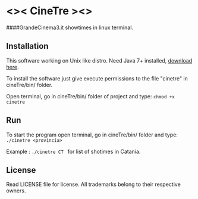 # <>< CineTre ><>

####GrandeCinema3.it showtimes in linux terminal.



## Installation

This software working on Unix like distro.
Need Java 7+ installed, [download here](http://java.com/en/download/).


To install the software just give execute permissions to the file "cinetre" in cineTre/bin/ folder.

Open terminal, go in cineTre/bin/ folder of project and type:  `` chmod +x cinetre ``


## Run
To start the program open terminal, go in cineTre/bin/ folder and type:
``./cinetre <provincia> `` 

Example : ``./cinetre CT `` for list of shotimes in Catania.


## License
Read LICENSE file for license.
All trademarks belong to their respective owners.
